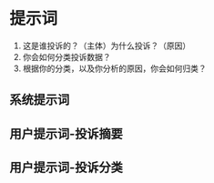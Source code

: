 # 提示词

1. 这是谁投诉的？（主体）为什么投诉？（原因）
2. 你会如何分类投诉数据？
3. 根据你的分类，以及你分析的原因，你会如何归类？

## 系统提示词

## 用户提示词-投诉摘要
 
## 用户提示词-投诉分类
